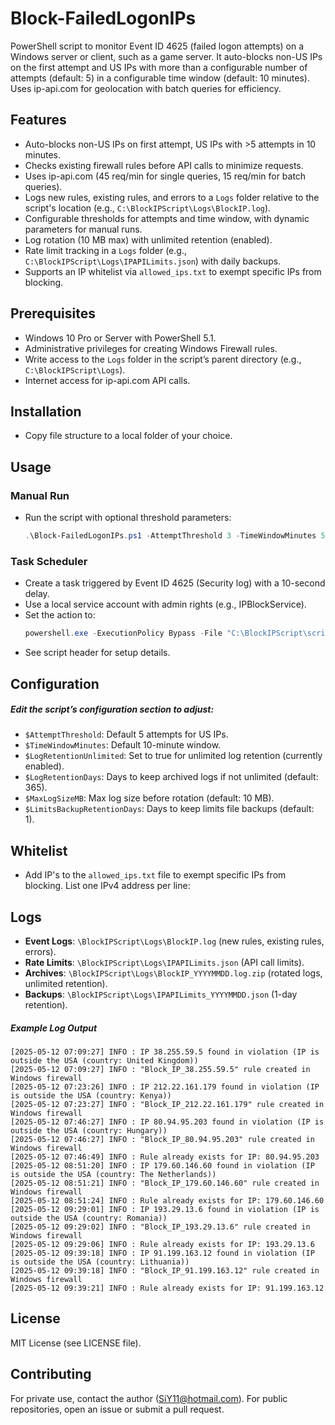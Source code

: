 # Block-FailedLogonIPs

PowerShell script to monitor Event ID 4625 (failed logon attempts) on a Windows server or client, such as a game server. It auto-blocks non-US IPs on the first attempt and US IPs with more than a configurable number of attempts (default: 5) in a configurable time window (default: 10 minutes). Uses ip-api.com for geolocation with batch queries for efficiency.

## Features
- Auto-blocks non-US IPs on first attempt, US IPs with >5 attempts in 10 minutes.
- Checks existing firewall rules before API calls to minimize requests.
- Uses ip-api.com (45 req/min for single queries, 15 req/min for batch queries).
- Logs new rules, existing rules, and errors to a ``Logs`` folder relative to the script's location (e.g., ``C:\BlockIPScript\Logs\BlockIP.log``).
- Configurable thresholds for attempts and time window, with dynamic parameters for manual runs.
- Log rotation (10 MB max) with unlimited retention (enabled).
- Rate limit tracking in a ``Logs`` folder (e.g., ``C:\BlockIPScript\Logs\IPAPILimits.json``) with daily backups.
- Supports an IP whitelist via ``allowed_ips.txt`` to exempt specific IPs from blocking.

## Prerequisites
- Windows 10 Pro or Server with PowerShell 5.1.
- Administrative privileges for creating Windows Firewall rules.
- Write access to the ``Logs`` folder in the script’s parent directory (e.g., ``C:\BlockIPScript\Logs``).
- Internet access for ip-api.com API calls.

## Installation
- Copy file structure to a local folder of your choice.

## Usage
### Manual Run
- Run the script with optional threshold parameters:
    ```powershell
    .\Block-FailedLogonIPs.ps1 -AttemptThreshold 3 -TimeWindowMinutes 5
    ```

### Task Scheduler
- Create a task triggered by Event ID 4625 (Security log) with a 10-second delay.
- Use a local service account with admin rights (e.g., IPBlockService).
- Set the action to: 
    ```powershell 
    powershell.exe -ExecutionPolicy Bypass -File "C:\BlockIPScript\script\Block-FailedLogonIPs.ps1" 
    ```
- See script header for setup details.

## Configuration
##### Edit the script’s configuration section to adjust:
- ``$AttemptThreshold``: Default 5 attempts for US IPs.
- ``$TimeWindowMinutes``: Default 10-minute window.
- ``$LogRetentionUnlimited``: Set to true for unlimited log retention (currently enabled).
- ``$LogRetentionDays``: Days to keep archived logs if not unlimited (default: 365).
- ``$MaxLogSizeMB``: Max log size before rotation (default: 10 MB).
- ``$LimitsBackupRetentionDays``: Days to keep limits file backups (default: 1).

## Whitelist
- Add IP's to the ``allowed_ips.txt`` file to exempt specific IPs from blocking. List one IPv4 address per line:

## Logs
- **Event Logs**: ``\BlockIPScript\Logs\BlockIP.log`` (new rules, existing rules, errors).
- **Rate Limits**: ``\BlockIPScript\Logs\IPAPILimits.json`` (API call limits).
- **Archives**: ``\BlockIPScript\Logs\BlockIP_YYYYMMDD.log.zip`` (rotated logs, unlimited retention).
- **Backups**: ``\BlockIPScript\Logs\IPAPILimits_YYYYMMDD.json`` (1-day retention).

##### Example Log Output

```plaintext
[2025-05-12 07:09:27] INFO : IP 38.255.59.5 found in violation (IP is outside the USA (country: United Kingdom))
[2025-05-12 07:09:27] INFO : "Block_IP_38.255.59.5" rule created in Windows firewall
[2025-05-12 07:23:26] INFO : IP 212.22.161.179 found in violation (IP is outside the USA (country: Kenya))
[2025-05-12 07:23:27] INFO : "Block_IP_212.22.161.179" rule created in Windows firewall
[2025-05-12 07:46:27] INFO : IP 80.94.95.203 found in violation (IP is outside the USA (country: Hungary))
[2025-05-12 07:46:27] INFO : "Block_IP_80.94.95.203" rule created in Windows firewall
[2025-05-12 07:46:49] INFO : Rule already exists for IP: 80.94.95.203
[2025-05-12 08:51:20] INFO : IP 179.60.146.60 found in violation (IP is outside the USA (country: The Netherlands))
[2025-05-12 08:51:21] INFO : "Block_IP_179.60.146.60" rule created in Windows firewall
[2025-05-12 08:51:24] INFO : Rule already exists for IP: 179.60.146.60
[2025-05-12 09:29:01] INFO : IP 193.29.13.6 found in violation (IP is outside the USA (country: Romania))
[2025-05-12 09:29:02] INFO : "Block_IP_193.29.13.6" rule created in Windows firewall
[2025-05-12 09:29:06] INFO : Rule already exists for IP: 193.29.13.6
[2025-05-12 09:39:18] INFO : IP 91.199.163.12 found in violation (IP is outside the USA (country: Lithuania))
[2025-05-12 09:39:18] INFO : "Block_IP_91.199.163.12" rule created in Windows firewall
[2025-05-12 09:39:21] INFO : Rule already exists for IP: 91.199.163.12
```

## License
MIT License (see LICENSE file).

## Contributing
For private use, contact the author (SiY11@hotmail.com). For public repositories, open an issue or submit a pull request.
